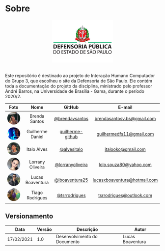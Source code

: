 # Sobre

<!-- <div align="center">
  <img src= "docs/assets/logos/Promobit.png"/>
</div>
<br /> -->
<div>
  <center>
  <img width=200  src="./assets/planejamento/logos/defensoria-logo.jpg"/>
</div>
</br>

Este repositório é destinado ao projeto de Interação Humano Computador do Grupo 3, que escolheu o site da Defensoria de São Paulo. Ele contém toda a documentação do projeto da disciplina, ministrado pelo professor André Barros, na Universidade de Brasília - Gama, durante o período 2020/2.

|                                         Foto                                         |       Nome       |               GitHub               |            E-mail            |
| :----------------------------------------------------------------------------------: | :--------------: | :--------------------------------: | :--------------------------: |
|  <img width=100 style="border-radius:50%" src="./assets/integrantes/brenda.jpeg"/>   |  Brenda Santos   |  [@brendavsantos][brenda-github]   |  brendasantosv.bs@gmail.com  |
| <img width=100 style="border-radius:50%" src="./assets/integrantes/guilherme.jpeg"/> | Guilherme Daniel |         [guilherme-github]         |   guilhermedfs11@gmail.com   |
|   <img width=100 style="border-radius:50%" src="./assets/integrantes/italo.jpeg"/>   |   Italo Alves    |    [@alvesitalo][italo-github]     |      italooko@gmail.com      |
|  <img width=100 style="border-radius:50%" src="./assets/integrantes/lorrany.jpeg"/>  | Lorrany Oliveira | [@lorranyoliveira][lorrany-github] |    lolo.souza80@yahoo.com    |
|   <img width=100 style="border-radius:50%" src="./assets/integrantes/lucas.png"/>    | Lucas Boaventura |   [@lboaventura25][lucas-github]   | lucasxboaventura@hotmail.com |
|   <img width=100 style="border-radius:50%" src="./assets/integrantes/tiago.jpeg"/>   | Tiago Rodrigues  |   [@tsrrodrigues][tiago-github]    |   tsrrodrigues@outlook.com   |

[brenda-github]: https://github.com/brendavsantos
[guilherme-github]: https://github.com/guilhermedfs
[italo-github]: https://github.com/italooko@gmail.com
[lucas-github]: https://github.com/lboaventura25
[lorrany-github]: https://github.com/lorranyoliveira
[tiago-github]: https://github.com/tsrrodrigues

## Versionamento

| Data       | Versão | Descrição                    | Autor            |
| ---------- | ------ | ---------------------------- | ---------------- |
| 17/02/2021 | 1.0    | Desenvolvimento do Documento | Lucas Boaventura |
